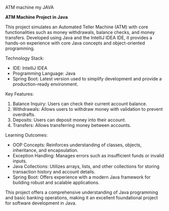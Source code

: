 ATM machine my JAVA

**ATM Machine Project in Java**

This project simulates an Automated Teller Machine (ATM) with core functionalities such as money withdrawals, balance checks, and money transfers. Developed using Java and the IntelliJ IDEA IDE, it provides a hands-on experience with core Java concepts and object-oriented programming.

Technology Stack:
- IDE: IntelliJ IDEA
- Programming Language: Java
- Spring Boot: Latest version used to simplify development and provide a production-ready environment.

Key Features:
1. Balance Inquiry: Users can check their current account balance.
2. Withdrawals: Allows users to withdraw money with validation to prevent overdrafts.
3. Deposits: Users can deposit money into their account.
4. Transfers: Allows transferring money between accounts.

Learning Outcomes:
- OOP Concepts: Reinforces understanding of classes, objects, inheritance, and encapsulation.
- Exception Handling: Manages errors such as insufficient funds or invalid inputs.
- Java Collections: Utilizes arrays, lists, and other collections for storing transaction history and account details.
- Spring Boot: Offers experience with a modern Java framework for building robust and scalable applications.

This project offers a comprehensive understanding of Java programming and basic banking operations, making it an excellent foundational project for software development in Java.
